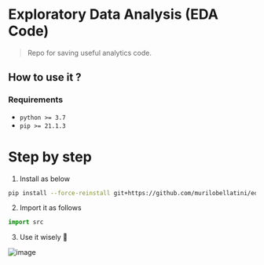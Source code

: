 # Exploratory Data Analysis (EDA Code)

> Repo for saving useful analytics code.

## How to use it ?

### Requirements 

* `python >= 3.7`
* `pip >= 21.1.3`

# Step by step

1. Install as below

```bash
pip install --force-reinstall git+https://github.com/murilobellatini/eda
```

2. Import it as follows

```python
import src
```

3. Use it wisely 🦉

![image](https://user-images.githubusercontent.com/43999445/129574714-89f7c2e7-0799-4f86-a1fe-a2bbce92decd.png)
